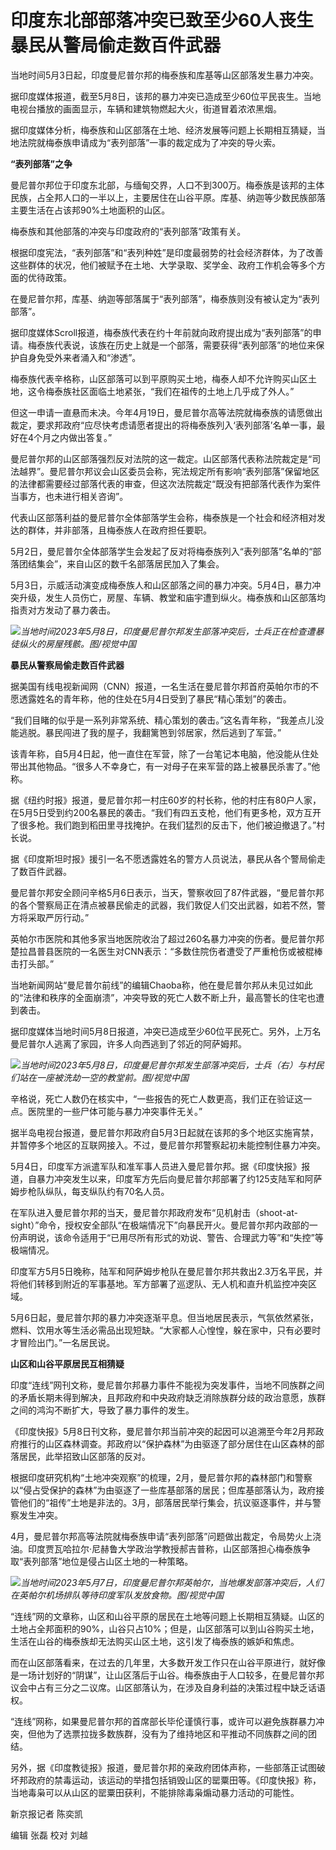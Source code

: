 # 印度东北部部落冲突已致至少60人丧生 暴民从警局偷走数百件武器

当地时间5月3日起，印度曼尼普尔邦的梅泰族和库基等山区部落发生暴力冲突。

据印度媒体报道，截至5月8日，该邦的暴力冲突已造成至少60位平民丧生。当地电视台播放的画面显示，车辆和建筑物燃起大火，街道冒着浓浓黑烟。

据印度媒体分析，梅泰族和山区部落在土地、经济发展等问题上长期相互猜疑，当地法院就梅泰族申请成为“表列部落”一事的裁定成为了冲突的导火索。

**“表列部落”之争**

曼尼普尔邦位于印度东北部，与缅甸交界，人口不到300万。梅泰族是该邦的主体民族，占全邦人口的一半以上，主要居住在山谷平原。库基、纳迦等少数民族部落主要生活在占该邦90%土地面积的山区。

梅泰族和其他部落的冲突与印度政府的“表列部落”政策有关。

根据印度宪法，“表列部落”和“表列种姓”是印度最弱势的社会经济群体，为了改善这些群体的状况，他们被赋予在土地、大学录取、奖学金、政府工作机会等多个方面的优待政策。

在曼尼普尔邦，库基、纳迦等部落属于“表列部落”，梅泰族则没有被认定为“表列部落”。

据印度媒体Scroll报道，梅泰族代表在约十年前就向政府提出成为“表列部落”的申请。梅泰族代表说，该族在历史上就是一个部落，需要获得“表列部落”的地位来保护自身免受外来者涌入和“渗透”。

梅泰族代表辛格称，山区部落可以到平原购买土地，梅泰人却不允许购买山区土地，这令梅泰族社区面临土地紧张，“我们在祖传的土地上几乎成了外人。”

但这一申请一直悬而未决。今年4月19日，曼尼普尔高等法院就梅泰族的请愿做出裁定，要求邦政府“应尽快考虑请愿者提出的将梅泰族列入‘表列部落’名单一事，最好在4个月之内做出答复。”

曼尼普尔邦的山区部落强烈反对法院的这一裁定。山区部落代表称法院裁定是“司法越界”。曼尼普尔邦议会山区委员会称，宪法规定所有影响“表列部落”保留地区的法律都需要经过部落代表的审查，但这次法院裁定“既没有把部落代表作为案件当事方，也未进行相关咨询”。

代表山区部落利益的曼尼普尔全体部落学生会称，梅泰族是一个社会和经济相对发达的群体，并非部落，且梅泰族人在政府担任要职。

5月2日，曼尼普尔全体部落学生会发起了反对将梅泰族列入“表列部落”名单的“部落团结集会”，来自山区的数千名部落居民加入了集会。

5月3日，示威活动演变成梅泰族人和山区部落之间的暴力冲突。5月4日，暴力冲突升级，发生人员伤亡，房屋、车辆、教堂和庙宇遭到纵火。梅泰族和山区部落均指责对方发动了暴力袭击。

![](https://inews.gtimg.com/om_bt/ODQrMBTPUPaXvdun7r-ZIjylmWlU8AZSxJK4JSpPn1secAA/1000)_当地时间2023年5月8日，印度曼尼普尔邦发生部落冲突后，士兵正在检查遭暴徒纵火的房屋残骸。图/视觉中国_

**暴民从警察局偷走数百件武器**

据美国有线电视新闻网（CNN）报道，一名生活在曼尼普尔邦首府英帕尔市的不愿透露姓名的青年称，他的住处在5月4日受到了暴民“精心策划”的袭击。

“我们目睹的似乎是一系列非常系统、精心策划的袭击。”这名青年称，“我差点儿没能逃脱。暴民闯进了我的屋子，我翻篱笆到邻居家，然后逃到了军营。”

该青年称，自5月4日起，他一直住在军营，除了一台笔记本电脑，他没能从住处带出其他物品。“很多人不幸身亡，有一对母子在来军营的路上被暴民杀害了。”他称。

据《纽约时报》报道，曼尼普尔邦一村庄60岁的村长称，他的村庄有80户人家，在5月5日受到约200名暴民的袭击。“我们有四五支枪，他们有更多枪，双方互开了很多枪。我们跑到稻田里寻找掩护。在我们猛烈的反击下，他们被迫撤退了。”村长说。

据《印度斯坦时报》援引一名不愿透露姓名的警方人员说法，暴民从各个警局偷走了数百件武器。

曼尼普尔邦安全顾问辛格5月6日表示，当天，警察收回了87件武器，“曼尼普尔邦的各个警察局正在清点被暴民偷走的武器，我们敦促人们交出武器，如若不然，警方将采取严厉行动。”

英帕尔市医院和其他多家当地医院收治了超过260名暴力冲突的伤者。曼尼普尔邦楚拉昌普县医院的一名医生对CNN表示：“多数住院伤者遭受了严重枪伤或被棍棒击打头部。”

当地新闻网站“曼尼普尔前线”的编辑Chaoba称，他在曼尼普尔邦从未见过如此的“法律和秩序的全面崩溃”，冲突导致的死亡人数不断上升，最高警长的住宅也遭到袭击。

据印度媒体当地时间5月8日报道，冲突已造成至少60位平民死亡。另外，上万名曼尼普尔人逃离了家园，许多人向西逃到了邻近的阿萨姆邦。

![](https://inews.gtimg.com/om_bt/Ot3VFHdEUwJhLdK_Tmr34iTiCMxcsDUjuhK6gI51jMYuEAA/1000)_当地时间2023年5月8日，印度曼尼普尔邦发生部落冲突后，士兵（右）与村民们站在一座被洗劫一空的教堂前。图/视觉中国_

辛格说，死亡人数仍在核实中，“一些报告的死亡人数更高，我们正在验证这一点。医院里的一些尸体可能与暴力冲突事件无关。”

据半岛电视台报道，曼尼普尔邦政府自5月3日起就在该邦的多个地区实施宵禁，并暂停多个地区的互联网接入。不过，曼尼普尔邦警察起初未能控制住暴力冲突。

5月4日，印度军方派遣军队和准军事人员进入曼尼普尔邦。据《印度快报》报道，自暴力冲突发生以来，印度军方先后向曼尼普尔邦部署了约125支陆军和阿萨姆步枪队纵队，每支纵队约有70名人员。

在军队进入曼尼普尔邦的当天，曼尼普尔邦政府发布“见机射击（shoot-at-
sight）”命令，授权安全部队“在极端情况下”向暴民开火。曼尼普尔邦内政部的一份声明说，该命令适用于“已用尽所有形式的劝说、警告、合理武力等”和“失控”等极端情况。

印度军方5月5日晚称，陆军和阿萨姆步枪队在曼尼普尔邦共救出2.3万名平民，并将他们转移到附近的军事基地。军方部署了巡逻队、无人机和直升机监控冲突区域。

5月6日起，曼尼普尔邦的暴力冲突逐渐平息。但当地居民表示，气氛依然紧张，燃料、饮用水等生活必需品出现短缺。“大家都人心惶惶，躲在家中，只有必要时才冒险出门。”一名居民说。

**山区和山谷平原居民互相猜疑**

印度“连线”网刊文称，曼尼普尔邦暴力事件不能视为突发事件，当地不同族群之间的矛盾长期未得到解决，且邦政府和中央政府缺乏消除族群分歧的政治意愿，族群之间的鸿沟不断扩大，导致了暴力事件的发生。

《印度快报》5月8日刊文称，曼尼普尔邦当前冲突的起因可以追溯至今年2月邦政府推行的山区森林调查。邦政府以“保护森林”为由驱逐了部分居住在山区森林的部落居民，此举招致山区部落的反对。

根据印度研究机构“土地冲突观察”的梳理，2月，曼尼普尔邦的森林部门和警察以“侵占受保护的森林”为由驱逐了一些库基部落的居民；但库基部落认为，政府接管他们的“祖传”土地是非法的。3月，部落居民举行集会，抗议驱逐事件，并与警察发生冲突。

4月，曼尼普尔邦高等法院就梅泰族申请“表列部落”问题做出裁定，令局势火上浇油。印度贾瓦哈拉尔·尼赫鲁大学政治学教授郝吉普称，山区部落担心梅泰族争取“表列部落”地位是侵占山区土地的一种策略。

![](https://inews.gtimg.com/om_bt/O8p4ryhVqovxaWyg7oLygYfSPHLnsXlMFjAjg8BJjs-MUAA/1000)_当地时间2023年5月7日，印度曼尼普尔邦英帕尔，当地爆发部落冲突后，人们在英帕尔机场排队等待印度军队发放食物。图/视觉中国_

“连线”网的文章称，山区和山谷平原的居民在土地等问题上长期相互猜疑。山区的土地占全邦面积的90%，山谷只占10%；但是，山区部落可以到山谷购买土地，生活在山谷的梅泰族却无法购买山区土地，这引发了梅泰族的嫉妒和焦虑。

而在山区部落看来，在过去的几年里，大多数开发工作只在山谷平原进行，就好像是一场计划好的“阴谋”，让山区落后于山谷。梅泰族由于人口较多，在曼尼普尔邦议会中占有三分之二议席。山区部落认为，在涉及自身利益的决策过程中缺乏话语权。

“连线”网称，如果曼尼普尔邦的首席部长毕伦谨慎行事，或许可以避免族群暴力冲突，但他为了选票拉拢多数族群，没有为了维持地区和平推动不同族群之间的团结。

另外，据《印度教徒报》报道，曼尼普尔邦的亲政府团体声称，一些部落正试图破坏邦政府的禁毒运动，该运动的举措包括销毁山区的罂粟田等。《印度快报》称，当地毒枭可以从山区的罂粟田获利，不能排除毒枭煽动暴力活动的可能性。

新京报记者 陈奕凯

编辑 张磊 校对 刘越

